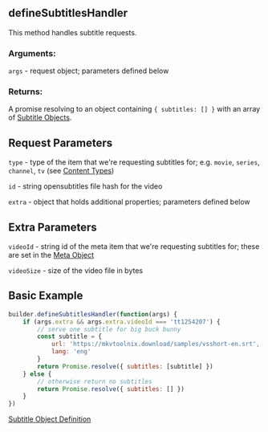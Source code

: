 ## defineSubtitlesHandler

This method handles subtitle requests.

### Arguments:

`args` - request object; parameters defined below

### Returns:

A promise resolving to an object containing `{ subtitles: [] }` with an array of [Subtitle Objects](../responses/subtitles.md).


## Request Parameters

``type`` - type of the item that we're requesting subtitles for; e.g. `movie`, `series`, `channel`, `tv` (see [Content Types](../responses/content.types.md))

``id`` - string opensubtitles file hash for the video

``extra`` - object that holds additional properties; parameters defined below


## Extra Parameters

``videoId`` - string id of the meta item that we're requesting subtitles for; these are set in the [Meta Object](../responses/meta.md)

``videoSize`` - size of the video file in bytes


## Basic Example

```javascript
builder.defineSubtitlesHandler(function(args) {
    if (args.extra && args.extra.videoId === 'tt1254207') {
        // serve one subtitle for big buck bunny
        const subtitle = {
            url: 'https://mkvtoolnix.download/samples/vsshort-en.srt',
            lang: 'eng'
        }
        return Promise.resolve({ subtitles: [subtitle] })
    } else {
        // otherwise return no subtitles
        return Promise.resolve({ subtitles: [] })
    }
})
```

[Subtitle Object Definition](../responses/subtitles.md)
